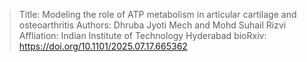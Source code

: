 > Title: Modeling the role of ATP metabolism in articular cartilage and osteoarthritis
> Authors: Dhruba Jyoti Mech and Mohd Suhail Rizvi
> Affliation: Indian Institute of Technology Hyderabad
> bioRxiv: https://doi.org/10.1101/2025.07.17.665362

